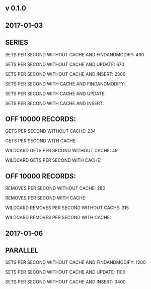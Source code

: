v 0.1.0
-------

2017-01-03
----------

SERIES
--------

SETS PER SECOND WITHOUT CACHE AND FINDANDMODIFY: 490

SETS PER SECOND WITHOUT CACHE AND UPDATE: 670

SETS PER SECOND WITHOUT CACHE AND INSERT: 2300

SETS PER SECOND WITH CACHE AND FINDANDMODIFY:

SETS PER SECOND WITH CACHE AND UPDATE:

SETS PER SECOND WITH CACHE AND INSERT:

OFF 10000 RECORDS:
------------------

GETS PER SECOND WITHOUT CACHE: 234

GETS PER SECOND WITH CACHE:

WILDCARD GETS PER SECOND WITHOUT CACHE: 49

WILDCARD GETS PER SECOND WITH CACHE:

OFF 10000 RECORDS:
------------------

REMOVES PER SECOND WITHOUT CACHE: 280

REMOVES PER SECOND WITH CACHE:

WILDCARD REMOVES PER SECOND WITHOUT CACHE: 315

WILDCARD REMOVES PER SECOND WITH CACHE:

2017-01-06
----------

PARALLEL
--------


SETS PER SECOND WITHOUT CACHE AND FINDANDMODIFY: 1200

SETS PER SECOND WITHOUT CACHE AND UPDATE: 1100

SETS PER SECOND WITHOUT CACHE AND INSERT: 3400
